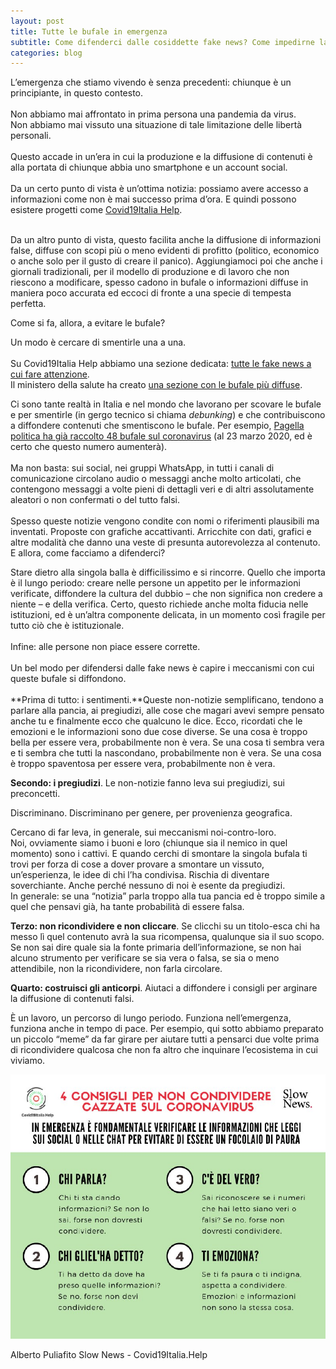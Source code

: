 ```yaml
---
layout: post
title: Tutte le bufale in emergenza
subtitle: Come difenderci dalle cosiddette fake news? Come impedirne la diffusione nel nostro piccolo senza fare la figura di chi sta sempre col ditino alzato?
categories: blog
---
```


L’emergenza che stiamo vivendo è senza precedenti: chiunque è un principiante, in questo contesto.  \
 \
Non abbiamo mai affrontato in prima persona una pandemia da virus. \
Non abbiamo mai vissuto una situazione di tale limitazione delle libertà personali. \
 \
Questo accade in un’era in cui la produzione e la diffusione di contenuti è alla portata di chiunque abbia uno smartphone e un account social. \
 \
Da un certo punto di vista è un’ottima notizia: possiamo avere accesso a informazioni come non è mai successo prima d’ora. E quindi possono esistere progetti come [Covid19Italia Help](https://www.covid19Italia.Help).

 \
Da un altro punto di vista, questo facilita anche la diffusione di informazioni false, diffuse con scopi più o meno evidenti di profitto (politico, economico o anche solo per il gusto di creare il panico). Aggiungiamoci poi che anche i giornali tradizionali, per il modello di produzione e di lavoro che non riescono a modificare, spesso cadono in bufale o informazioni diffuse in maniera poco accurata ed eccoci di fronte a una specie di tempesta perfetta.

Come si fa, allora, a evitare le bufale? 

Un modo è cercare di smentirle una a una. \
 \
Su Covid19Italia Help abbiamo una sezione dedicata: [tutte le fake news a cui fare attenzione](https://www.covid19italia.help/fake-news/). \
Il ministero della salute ha creato [una sezione con le bufale più diffuse](http://www.salute.gov.it/portale/nuovocoronavirus/dettaglioNotizieNuovoCoronavirus.jsp?lingua=italiano&menu=notizie&p=dalministero&id=4276).

Ci sono tante realtà in Italia e nel mondo che lavorano per scovare le bufale e per smentirle (in gergo tecnico si chiama _debunking_) e che contribuiscono a diffondere contenuti che smentiscono le bufale. Per esempio, [Pagella politica ha già raccolto 48 bufale sul coronavirus](https://pagellapolitica.it/blog/show/643/45-bufale-sul-coronavirus) (al 23 marzo 2020, ed è certo che questo numero aumenterà). \
 \
Ma non basta: sui social, nei gruppi WhatsApp, in tutti i canali di comunicazione circolano audio o messaggi anche molto articolati, che contengono messaggi a volte pieni di dettagli veri e di altri assolutamente aleatori o non confermati o del tutto falsi.  \
 \
Spesso queste notizie vengono condite con nomi o riferimenti plausibili ma inventati. Proposte con grafiche accattivanti. Arricchite con dati, grafici e altre modalità che danno una veste di presunta autorevolezza al contenuto. E allora, come facciamo a difenderci?

Stare dietro alla singola balla è difficilissimo e si rincorre. Quello che importa è il lungo periodo: creare nelle persone un appetito per le informazioni verificate, diffondere la cultura del dubbio – che non significa non credere a niente – e della verifica. Certo, questo richiede anche molta fiducia nelle istituzioni, ed è un’altra componente delicata, in un momento così fragile per tutto ciò che è istituzionale.  \
 \
Infine: alle persone non piace essere corrette.  \
 \
Un bel modo per difendersi dalle fake news è capire i meccanismi con cui queste bufale si diffondono. \
 \
**Prima di tutto: i sentimenti.**Queste non-notizie semplificano, tendono a parlare alla pancia, ai pregiudizi, alle cose che magari avevi sempre pensato anche tu e finalmente ecco che qualcuno le dice. Ecco, ricordati che le emozioni e le informazioni sono due cose diverse. Se una cosa è troppo bella per essere vera, probabilmente non è vera. Se una cosa ti sembra vera e ti sembra che tutti la nascondano, probabilmente non è vera. Se una cosa è troppo spaventosa per essere vera, probabilmente non è vera.

**Secondo: i pregiudizi**. Le non-notizie fanno leva sui pregiudizi, sui preconcetti. 

Discriminano. Discriminano per genere, per provenienza geografica. 

Cercano di far leva, in generale, sui meccanismi noi-contro-loro.  \
Noi, ovviamente siamo i buoni e loro (chiunque sia il nemico in quel momento) sono i cattivi. E quando cerchi di smontare la singola bufala ti trovi per forza di cose a dover provare a smontare un vissuto, un’esperienza, le idee di chi l’ha condivisa. Rischia di diventare soverchiante. Anche perché nessuno di noi è esente da pregiudizi.  \
In generale: se una “notizia” parla troppo alla tua pancia ed è troppo simile a quel che pensavi già, ha tante probabilità di essere falsa.

**Terzo: non ricondividere e non cliccare**. Se clicchi su un titolo-esca chi ha messo lì quel contenuto avrà la sua ricompensa, qualunque sia il suo scopo. Se non sai dire quale sia la fonte primaria dell’informazione, se non hai alcuno strumento per verificare se sia vera o falsa, se sia o meno attendibile, non la ricondividere, non farla circolare.

**Quarto: costruisci gli anticorpi**. Aiutaci a diffondere i consigli per arginare la diffusione di contenuti falsi. 

È un lavoro, un percorso di lungo periodo. Funziona nell’emergenza, funziona anche in tempo di pace. Per esempio, qui sotto abbiamo preparato un piccolo “meme” da far girare per aiutare tutti a pensarci due volte prima di ricondividere qualcosa che non fa altro che inquinare l’ecosistema in cui viviamo. 

![immagine](/images/coronavirus-evitare-fake-news.jpeg)

Alberto Puliafito
Slow News - Covid19Italia.Help

